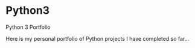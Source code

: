 # Python3
Python 3 Portfolio

Here is my personal portfolio of Python projects I have completed so far...
